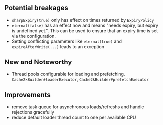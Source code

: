 


## Potential breakages

- `sharpExpiry(true)` only has effect on times returned by `ExpiryPolicy` 
- `eternal(false)` has an effect now and means "needs expiry, but expiry is undefined yet.".
   This can be used to ensure that an expiry time is set via the configuration.
- Setting conflicting parameters like `eternal(true)` and `expireAfterWrite(...)` leads to an exception

## New and Noteworthy

- Thread pools configurable for loading and prefetching. `Cache2kBuilder#loaderExecutor`, `Cache2kBuilder#prefetchExecutor`

## Improvements

- remove task queue for asynchronous loads/refreshs and handle rejections gracefully
- reduce default loader thread count to one per available CPU

